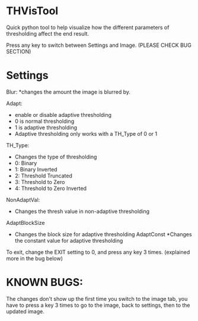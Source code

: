 # THVisTool
Quick python tool to help visualize how the different parameters of thresholding affect the end result.

Press any key to switch between Settings and Image. (PLEASE CHECK BUG SECTION)

# Settings
Blur:
*changes the amount the image is blurred by.

Adapt: 
* enable or disable adaptive thresholding
 * 0 is normal thresholding
 * 1 is adaptive thresholding
  * Adaptive thresholding only works with a TH_Type of 0 or 1

TH_Type:
* Changes the type of thresholding
 * 0: Binary
 * 1: Binary Inverted
 * 2: Threshold Truncated
 * 3: Threshold to Zero
 * 4: Threshold to Zero Inverted

NonAdaptVal:
* Changes the thresh value in non-adaptive thresholding

AdaptBlockSize 
* Changes the block size for adaptive thresholding
AdaptConst 
*Changes the constant value for adaptive thresholding
 
To exit, change the EXIT setting to 0, and press any key 3 times. (explained more in the bug below)

# KNOWN BUGS:
The changes don't show up the first time you switch to the image tab, you have to press a key 3 times to go to the image, back to settings, then to the updated image.
